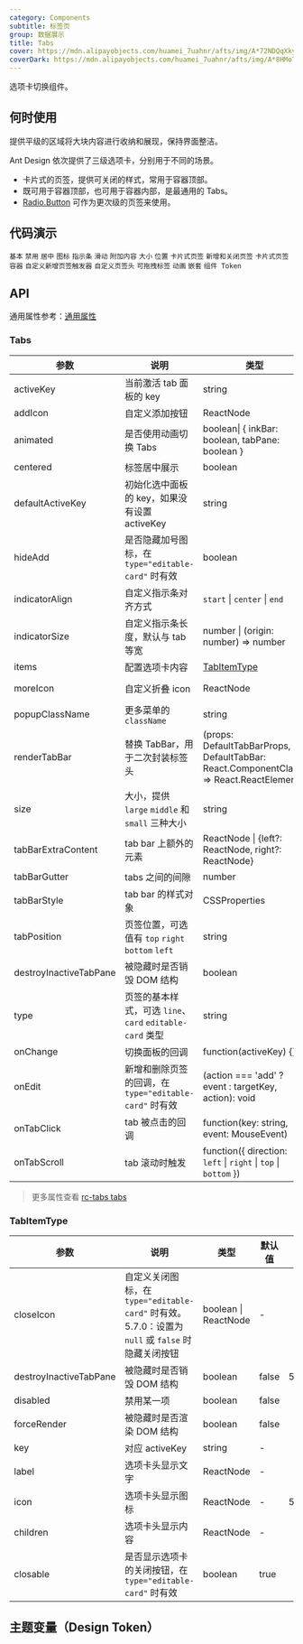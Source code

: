 ```yaml
---
category: Components
subtitle: 标签页
group: 数据展示
title: Tabs
cover: https://mdn.alipayobjects.com/huamei_7uahnr/afts/img/A*72NDQqXkyOEAAAAAAAAAAAAADrJ8AQ/original
coverDark: https://mdn.alipayobjects.com/huamei_7uahnr/afts/img/A*8HMoTZUoSGoAAAAAAAAAAAAADrJ8AQ/original
---
```


选项卡切换组件。

## 何时使用

提供平级的区域将大块内容进行收纳和展现，保持界面整洁。

Ant Design 依次提供了三级选项卡，分别用于不同的场景。

- 卡片式的页签，提供可关闭的样式，常用于容器顶部。
- 既可用于容器顶部，也可用于容器内部，是最通用的 Tabs。
- [Radio.Button](/components/radio-cn/#components-radio-demo-radiobutton) 可作为更次级的页签来使用。

## 代码演示

<!-- prettier-ignore -->
<code src="./demo/basic.tsx">基本</code>
<code src="./demo/disabled.tsx">禁用</code>
<code src="./demo/centered.tsx">居中</code>
<code src="./demo/icon.tsx">图标</code>
<code src="./demo/custom-indicator.tsx">指示条</code>
<code src="./demo/slide.tsx">滑动</code>
<code src="./demo/extra.tsx">附加内容</code>
<code src="./demo/size.tsx">大小</code>
<code src="./demo/position.tsx">位置</code>
<code src="./demo/card.tsx">卡片式页签</code>
<code src="./demo/editable-card.tsx">新增和关闭页签</code>
<code src="./demo/card-top.tsx" compact background="grey" debug>卡片式页签容器</code>
<code src="./demo/custom-add-trigger.tsx">自定义新增页签触发器</code>
<code src="./demo/custom-tab-bar.tsx">自定义页签头</code>
<code src="./demo/custom-tab-bar-node.tsx">可拖拽标签</code>
<code src="./demo/animated.tsx" debug>动画</code>
<code src="./demo/nest.tsx" debug>嵌套</code>
<code src="./demo/component-token.tsx" debug>组件 Token</code>

## API

通用属性参考：[通用属性](/docs/react/common-props)

### Tabs

| 参数 | 说明 | 类型 | 默认值 | 版本 |
| --- | --- | --- | --- | --- |
| activeKey | 当前激活 tab 面板的 key | string | - |  |
| addIcon | 自定义添加按钮 | ReactNode | - | 4.4.0 |
| animated | 是否使用动画切换 Tabs | boolean\| { inkBar: boolean, tabPane: boolean } | { inkBar: true, tabPane: false } |  |
| centered | 标签居中展示 | boolean | false | 4.4.0 |
| defaultActiveKey | 初始化选中面板的 key，如果没有设置 activeKey | string | `第一个面板` |  |
| hideAdd | 是否隐藏加号图标，在 `type="editable-card"` 时有效 | boolean | false |  |
| indicatorAlign | 自定义指示条对齐方式 | `start` \| `center` \| `end` | `center` | 5.13.0 |
| indicatorSize | 自定义指示条长度，默认与 tab 等宽 | number \| (origin: number) => number | - | 5.9.0 |
| items | 配置选项卡内容 | [TabItemType](#tabitemtype) | [] | 4.23.0 |
| moreIcon | 自定义折叠 icon | ReactNode | &lt;EllipsisOutlined /> | 4.14.0 |
| popupClassName | 更多菜单的 `className` | string | - | 4.21.0 |
| renderTabBar | 替换 TabBar，用于二次封装标签头 | (props: DefaultTabBarProps, DefaultTabBar: React.ComponentClass) => React.ReactElement | - |  |
| size | 大小，提供 `large` `middle` 和 `small` 三种大小 | string | `middle` |  |
| tabBarExtraContent | tab bar 上额外的元素 | ReactNode \| {left?: ReactNode, right?: ReactNode} | - | object: 4.6.0 |
| tabBarGutter | tabs 之间的间隙 | number | - |  |
| tabBarStyle | tab bar 的样式对象 | CSSProperties | - |  |
| tabPosition | 页签位置，可选值有 `top` `right` `bottom` `left` | string | `top` |  |
| destroyInactiveTabPane | 被隐藏时是否销毁 DOM 结构 | boolean | false |  |
| type | 页签的基本样式，可选 `line`、`card` `editable-card` 类型 | string | `line` |  |
| onChange | 切换面板的回调 | function(activeKey) {} | - |  |
| onEdit | 新增和删除页签的回调，在 `type="editable-card"` 时有效 | (action === 'add' ? event : targetKey, action): void | - |  |
| onTabClick | tab 被点击的回调 | function(key: string, event: MouseEvent) | - |  |
| onTabScroll | tab 滚动时触发 | function({ direction: `left` \| `right` \| `top` \| `bottom` }) | - | 4.3.0 |

> 更多属性查看 [rc-tabs tabs](https://github.com/react-component/tabs#tabs)

### TabItemType

| 参数 | 说明 | 类型 | 默认值 | 版本 |
| --- | --- | --- | --- | --- |
| closeIcon | 自定义关闭图标，在 `type="editable-card"` 时有效。5.7.0：设置为 `null` 或 `false` 时隐藏关闭按钮 | boolean \| ReactNode | - |  |
| destroyInactiveTabPane | 被隐藏时是否销毁 DOM 结构 | boolean | false | 5.11.0 |
| disabled | 禁用某一项 | boolean | false |  |
| forceRender | 被隐藏时是否渲染 DOM 结构 | boolean | false |  |
| key | 对应 activeKey | string | - |  |
| label | 选项卡头显示文字 | ReactNode | - |  |
| icon | 选项卡头显示图标 | ReactNode | - | 5.12.0 |
| children | 选项卡头显示内容 | ReactNode | - |  |
| closable | 是否显示选项卡的关闭按钮，在 `type="editable-card"` 时有效 | boolean | true |  |

## 主题变量（Design Token）

<ComponentTokenTable component="Tabs"></ComponentTokenTable>
